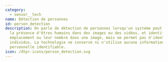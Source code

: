 ```yaml
---
category: 
  - sensor__tech
name: Détection de personnes
id: person_detection
description: On parle de détection de personnes lorsqu'un systéme peut détecter
  la présence d'êtres humains dans des images ou des vidéos, et identifier leur
  emplacement ou leur nombre dans une image, mais ne permet pas d'identifier les
  individus. La technologie ne conserve ni n'utilise aucune information
  personnelle identifiable.
icon: /dtpr-icons/person_detection.svg
---
```

